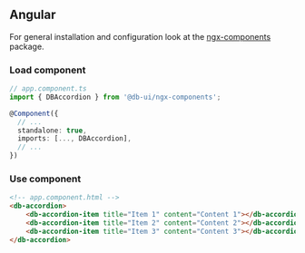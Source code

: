## Angular

For general installation and configuration look at the [ngx-components](https://www.npmjs.com/package/@db-ui/ngx-components) package.

### Load component

```ts app.component.ts
// app.component.ts
import { DBAccordion } from '@db-ui/ngx-components';

@Component({
  // ...
  standalone: true,
  imports: [..., DBAccordion],
  // ...
})
```

### Use component

```html app.component.html
<!-- app.component.html -->
<db-accordion>
	<db-accordion-item title="Item 1" content="Content 1"></db-accordion-item>
	<db-accordion-item title="Item 2" content="Content 2"></db-accordion-item>
	<db-accordion-item title="Item 3" content="Content 3"></db-accordion-item>
</db-accordion>
```
